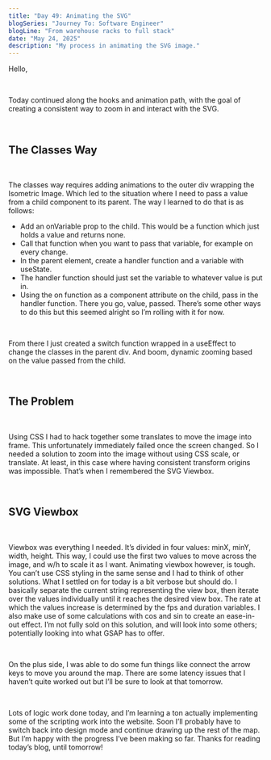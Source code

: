 ```yaml
---
title: "Day 49: Animating the SVG"
blogSeries: "Journey To: Software Engineer"
blogLine: "From warehouse racks to full stack"
date: "May 24, 2025"
description: "My process in animating the SVG image."
---
```


Hello,

<br>

Today continued along the hooks and animation path, with the goal of creating a consistent way to zoom in and interact with the SVG.

<br>

## The Classes Way

<br>

The classes way requires adding animations to the outer div wrapping the Isometric Image. Which led to the situation where I need to pass a value from a child component to its parent. The way I learned to do that is as follows:

- Add an onVariable prop to the child. This would be a function which just holds a value and returns none.
- Call that function when you want to pass that variable, for example on every change.
- In the parent element, create a handler function and a variable with useState.
- The handler function should just set the variable to whatever value is put in.
- Using the on function as a component attribute on the child, pass in the handler function.
  There you go, value, passed. There’s some other ways to do this but this seemed alright so I’m rolling with it for now.

<br>

From there I just created a switch function wrapped in a useEffect to change the classes in the parent div. And boom, dynamic zooming based on the value passed from the child.

<br>

## The Problem

<br>

Using CSS I had to hack together some translates to move the image into frame. This unfortunately immediately failed once the screen changed. So I needed a solution to zoom into the image without using CSS scale, or translate. At least, in this case where having consistent transform origins was impossible. That’s when I remembered the SVG Viewbox.

<br>

## SVG Viewbox

<br>

Viewbox was everything I needed. It’s divided in four values: minX, minY, width, height. This way, I could use the first two values to move across the image, and w/h to scale it as I want. Animating viewbox however, is tough. You can’t use CSS styling in the same sense and I had to think of other solutions. What I settled on for today is a bit verbose but should do. I basically separate the current string representing the view box, then iterate over the values individually until it reaches the desired view box. The rate at which the values increase is determined by the fps and duration variables. I also make use of some calculations with cos and sin to create an ease-in-out effect. I’m not fully sold on this solution, and will look into some others; potentially looking into what GSAP has to offer.

<br>

On the plus side, I was able to do some fun things like connect the arrow keys to move you around the map. There are some latency issues that I haven’t quite worked out but I’ll be sure to look at that tomorrow.

<br>

Lots of logic work done today, and I’m learning a ton actually implementing some of the scripting work into the website. Soon I’ll probably have to switch back into design mode and continue drawing up the rest of the map. But I’m happy with the progress I’ve been making so far. Thanks for reading today’s blog, until tomorrow!
